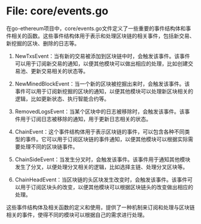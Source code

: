 # File: core/events.go

在go-ethereum项目中，core/events.go文件定义了一些重要的事件结构体和事件相关的函数。这些事件结构体用于表示和处理区块链的相关事件，包括新交易、新挖掘的区块、删除的日志等。

1. NewTxsEvent：当有新的交易被添加到区块链中时，会触发该事件。该事件可以用于订阅新交易的通知，以便其他模块可以做出相应的处理，比如创建交易池、更新交易相关的状态等。

2. NewMinedBlockEvent：当一个新的区块被挖掘出来时，会触发该事件。该事件可以用于订阅新挖掘的区块的通知，以便其他模块可以处理新区块相关的逻辑，比如更新状态、执行智能合约等。

3. RemovedLogsEvent：当某个区块中的日志被移除时，会触发该事件。该事件用于订阅日志被移除的通知，用于更新日志相关的状态。

4. ChainEvent：这个事件结构体用于表示区块链的事件，可以包含各种不同类型的事件。它可以用于订阅区块链的事件通知，以便其他模块可以根据实际需要处理不同的区块链事件。

5. ChainSideEvent：当发生分叉时，会触发该事件。该事件用于通知其他模块发生了分叉，以便处理分叉相关的逻辑，比如选择主链、处理分叉区块等。

6. ChainHeadEvent：当区块链的头区块发生改变时，会触发该事件。该事件可以用于订阅区块头的改变，以便其他模块可以根据区块链头的改变做出相应的处理。

这些事件结构体及相关函数的定义和使用，提供了一种机制来订阅和处理与区块链相关的事件，使得不同的模块可以根据自己的需求进行处理。

